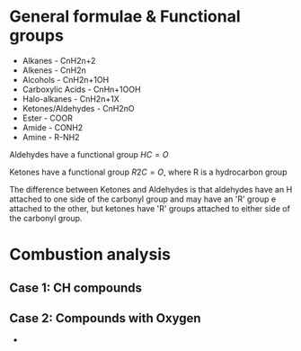 # General formulae & Functional groups

- Alkanes - CnH2n+2
- Alkenes  - CnH2n
- Alcohols - CnH2n+1OH
- Carboxylic Acids - CnHn+1OOH
- Halo-alkanes - CnH2n+1X
- Ketones/Aldehydes  - CnH2nO
- Ester - COOR
- Amide - CONH2
- Amine - R-NH2

Aldehydes have a functional group $HC=O$

Ketones have a functional group $R{2}C=O$, where R is a hydrocarbon group 

The difference between Ketones and Aldehydes is that aldehydes have an H attached to one side of the carbonyl group and may have an 'R' group e attached to the other, but ketones have 'R' groups attached to either side of the carbonyl group.

# Combustion analysis 

## Case 1: CH compounds 

## Case 2: Compounds with Oxygen

- 

